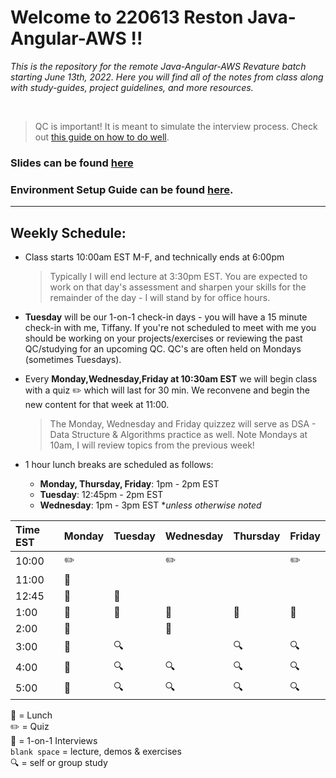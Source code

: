 # Welcome to 220613 Reston Java-Angular-AWS !!
*This is the repository for the remote Java-Angular-AWS Revature batch starting June 13th, 2022.
Here you will find all of the notes from class along with study-guides, project guidelines, and more resources.*

<br>


> QC is important! It is meant to simulate the interview process.  Check out [this guide on how to do well](). 

### Slides can be found [here](https://docs.google.com/presentation/d/1i5SkYskb_f87kHqP0zk8kwiCJUA1ZSQNi9MGjoGm5NA/edit#slide=id.p)

### Environment Setup Guide can be found [here](https://github.com/220613-Reston-Java-Angular-AWS/Curriculum-Notes/tree/main/Environment-Setup).
---

## Weekly Schedule:
* Class starts 10:00am EST M-F, and technically ends at 6:00pm
  > Typically I will end lecture at 3:30pm EST.  You are expected to work on that day's assessment and sharpen your skills for the remainder of the day - I will stand by for office hours.
  
* **Tuesday** will be our 1-on-1 check-in days - you will have a 15 minute check-in with me, Tiffany.  If you're not scheduled to meet with me you should be working on your projects/exercises or reviewing the past QC/studying for an upcoming QC. QC's are often held on Mondays (sometimes Tuesdays).

* Every **Monday,Wednesday,Friday at 10:30am EST** we will begin class with a quiz :pencil2: which will last for 30 min.  We reconvene and begin the new content for that week at 11:00.
  > The Monday, Wednesday and Friday quizzez will serve as DSA - Data Structure & Algorithms practice as well.
  > Note Mondays at 10am, I will review topics from the previous week!

* 1 hour lunch breaks are scheduled as follows:
  - **Monday, Thursday, Friday**: 1pm - 2pm EST
  - **Tuesday**: 12:45pm - 2pm EST
  - **Wednesday**: 1pm - 3pm EST **unless otherwise noted*
 

Time EST |  Monday | Tuesday | Wednesday | Thursday |   Friday   |
:--------|---------|---------|-----------|----------|------------|
10:00    |   :pencil2:      |         |      :pencil2:      |          |    :pencil2:        |
11:00    |   :speech_balloon:      |         |           |          |            |
12:45    | :speech_balloon: | :pizza:        |           |          |            |
1:00    | :pizza:  |  :pizza:       |  :pizza:        |    :pizza:      |    :pizza:       |
2:00    |   :speech_balloon:      |         |  :pizza:          |          |            |
3:00    |   :speech_balloon:      |   :mag:      |          |   :mag:       |    :mag:        |
4:00    |  :speech_balloon:       |  :mag:     |      :mag:      |   :mag:       |   :mag:         |
5:00    |  :speech_balloon:       |  :mag:       |   :mag:        |    :mag:      |    :mag:      | 

:pizza: = Lunch <br>
:pencil2: = Quiz <br>
:speech_balloon: = 1-on-1 Interviews <br>
`blank space` = lecture, demos & exercises <br>
:mag: = self or group study 


